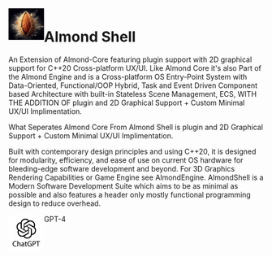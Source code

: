 
<img align="left" src="AlmondShell/images/567.jpg" width="70px"/>

# Almond Shell

An Extension of Almond-Core featuring plugin support with 2D graphical support for C++20 Cross-platform UX/UI. Like Almond Core it's also Part of the Almond Engine and is a Cross-platform OS Entry-Point System with Data-Oriented, Functional/OOP Hybrid, Task and Event Driven Component based Architecture with built-in Stateless Scene Management, ECS, WITH THE ADDITION OF plugin and 2D Graphical Support + Custom Minimal UX/UI Implimentation.

What Seperates Almond Core From Almond Shell is plugin and 2D Graphical Support + Custom Minimal UX/UI Implimentation.

Built with contemporary design principles and using C++20, it is designed for modularity, efficiency, and ease of use on current OS hardware for bleeding-edge software development and beyond. For 3D Graphics Rendering Capabilities or Game Engine see AlmondEngine. AlmondShell is a Modern Software Development Suite which aims to be as minimal as possible and also features a header only mostly functional programming design to reduce overhead.

<img align="left" src="AlmondShell/images/gpt.jpg" width="70px"/>GPT-4


